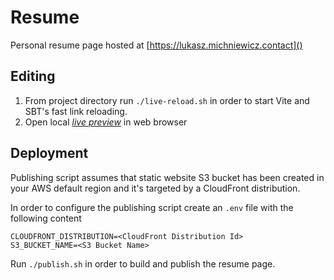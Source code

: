 # Resume

Personal resume page hosted at [https://lukasz.michniewicz.contact]()

## Editing

1. From project directory run `./live-reload.sh` in order to start Vite and SBT's fast link reloading.
2. Open local *[live preview](http://localhost:5173)* in web browser

## Deployment

Publishing script assumes that static website S3 bucket has been created in your AWS default region and it's targeted by a CloudFront distribution.

In order to configure the publishing script create an `.env` file with the following content

```
CLOUDFRONT_DISTRIBUTION=<CloudFront Distribution Id>
S3_BUCKET_NAME=<S3 Bucket Name>
```

Run `./publish.sh` in order to build and publish the resume page.